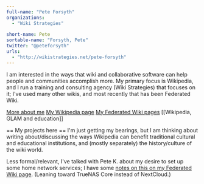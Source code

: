 ```yaml
---
full-name: "Pete Forsyth"
organizations: 
  - "Wiki Strategies"
 
short-name: Pete
sortable-name: "Forsyth, Pete"
twitter: "@peteforsyth"
urls: 
  - "http://wikistrategies.net/pete-forsyth"
---
```

I am interested in the ways that wiki and collaborative software can help people and communities accomplish more. My primary focus is Wikipedia, and I run a training and consulting agency (Wiki Strategies) that focuses on it; I've used many other wikis, and most recently that has been Federated Wiki.

[More about me](https://wikistrategies.net/pete-forsyth)
[My Wikipedia page](https://en.wikipedia.org/wiki/User:Peteforsyth)
[My Federated Wiki pages](http://pete.dojo.fed.wiki)
[[Wikipedia, GLAM and education]]

== My projects here ==
I'm just getting my bearings, but I am thinking about writing about/discussing the ways Wikipedia can benefit traditional cultural and educational institutions, and (mostly separately) the history/culture of the wiki world.

Less formal/relevant, I've talked with Pete K. about my desire to set up some home network services; I have some [notes on this on my Federated Wiki page](http://pete.dojo.fed.wiki/view/server-plans). (Leaning toward TrueNAS Core instead of NextCloud.)